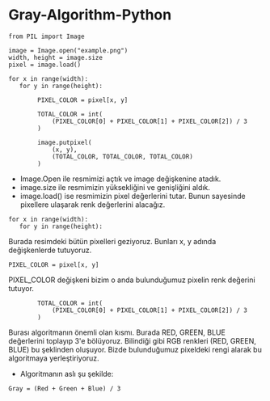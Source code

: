 # Gray-Algorithm-Python

```
from PIL import Image

image = Image.open("example.png")
width, height = image.size
pixel = image.load()

for x in range(width):
   for y in range(height):

        PIXEL_COLOR = pixel[x, y]

        TOTAL_COLOR = int(
            (PIXEL_COLOR[0] + PIXEL_COLOR[1] + PIXEL_COLOR[2]) / 3
        )

        image.putpixel(
            (x, y),
            (TOTAL_COLOR, TOTAL_COLOR, TOTAL_COLOR)
        )
```

- Image.Open ile resmimizi açtık ve image değişkenine atadık. 
- image.size ile resmimizin yüksekliğini ve genişliğini aldık.
- image.load() ise resmimizin pixel değerlerini tutar. Bunun sayesinde pixellere ulaşarak renk değerlerini alacağız.

```
for x in range(width):
   for y in range(height):
```
Burada resimdeki bütün pixelleri geziyoruz. Bunları x, y adında değişkenlerde tutuyoruz.

```
PIXEL_COLOR = pixel[x, y]
```
PIXEL_COLOR değişkeni bizim o anda bulunduğumuz pixelin renk değerini tutuyor.

```
        TOTAL_COLOR = int(
            (PIXEL_COLOR[0] + PIXEL_COLOR[1] + PIXEL_COLOR[2]) / 3
        )
```
Burası algoritmanın önemli olan kısmı. Burada RED, GREEN, BLUE değerlerini toplayıp 3'e bölüyoruz. Bilindiği gibi RGB renkleri (RED, GREEN, BLUE) bu şeklinden oluşuyor. Bizde bulunduğumuz pixeldeki rengi alarak bu algoritmaya yerleştiriyoruz. 
- Algoritmanın aslı şu şekilde:
```
Gray = (Red + Green + Blue) / 3
```
